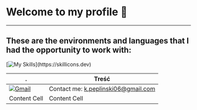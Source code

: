 # Welcome to my profile 👋
---
## These are the environments and languages that I had the opportunity to work with:
[![My Skills](https://skillicons.dev/icons?i=vscode,visualstudio,js,jquery,ts,nodejs,php,java,angular,cpp,cs,py,postgres,html,css,,)](https://skillicons.dev)

|  .  | Treść |
| ------------- | ------------- |
| [![Gmail](https://skillicons.dev/icons?i=gmail)](https://skillicons.dev)  | Contact me: k.peplinski06@gmail.com  |
| Content Cell  | Content Cell  |

  


<!--
**kondzio-p/kondzio-p** is a ✨ _special_ ✨ repository because its `README.md` (this file) appears on your GitHub profile.
-->
